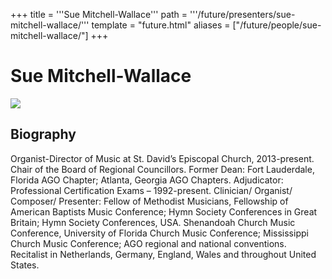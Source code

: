 +++
title = '''Sue Mitchell-Wallace'''
path = '''/future/presenters/sue-mitchell-wallace/'''
template = "future.html"
aliases = ["/future/people/sue-mitchell-wallace/"]
+++

<h1>Sue Mitchell-Wallace</h1>

<img class="speaker-photo" src="https://custom.cvent.com/C3A4539B19F74ABCB6FCE437F6BC0A74/files/event/910aaf2914d44586a56fbd0b3b2c31c0/37d646e8c1534c31b305d9dc86bded15.jpg">
<h2>Biography</h2>
<p>Organist-Director of Music at St. David’s Episcopal Church, 2013-present. Chair of the Board of Regional Councillors. Former Dean:  Fort Lauderdale, Florida AGO Chapter; Atlanta, Georgia AGO Chapters. Adjudicator: Professional Certification Exams – 1992-present. Clinician/ Organist/ Composer/ Presenter: Fellow of Methodist Musicians, Fellowship of American Baptists Music Conference; Hymn Society Conferences in Great Britain; Hymn Society Conferences, USA. Shenandoah Church Music Conference, University of Florida Church Music Conference; Mississippi Church Music Conference; AGO regional and national conventions. Recitalist in Netherlands, Germany, England, Wales and throughout United States.</p>

